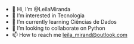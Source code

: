 - 👋 Hi, I’m @LeilaMiranda
- 👀 I’m interested in Tecnologia
- 🌱 I’m currently learning Ciências de Dados
- 💞️ I’m looking to collaborate on Python
- 📫 How to reach me leila_mirand@outlook.com

<div>
  <a href - https://www.linkedin.com/in/leila-miranda-54129510a/>
</div>


<!---
LeilaMiranda/LeilaMiranda is a ✨ special ✨ repository because its `README.md` (this file) appears on your GitHub profile.
You can click the Preview link to take a look at your changes.
--->


